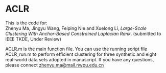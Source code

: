 # ACLR
This is the code for: <br />
Zhenyu Ma, Jingyu Wang, Feiping Nie and Xuelong Li, *Large-Scale Clustering With Anchor-Based Constrained Laplacian Rank*. (submitted to IEEE TKDE, Under Review)

ACLR.m is the main function file.
You can use the running script file ACLR_run.m to perform efficient clustering for three synthetic and eight real-world data sets adopted in manuscript.
If you have any questions, please connect zhenyu.ma@mail.nwpu.edu.cn
